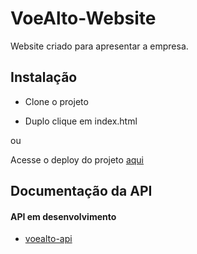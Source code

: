 # VoeAlto-Website

Website criado para apresentar a empresa.




## Instalação

- Clone o projeto

- Duplo clique em index.html

ou

Acesse o deploy do projeto [aqui](https://voealto.joaobembe.com/)

    
## Documentação da API

#### API em desenvolvimento

- [voealto-api](https://github.com/jpsantosbembe/voealto-api)


